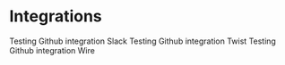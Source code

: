 # Integrations

Testing Github integration Slack
Testing Github integration Twist
Testing Github integration Wire

